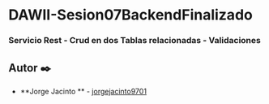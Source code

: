 # DAWII-Sesion07BackendFinalizado
### Servicio Rest - Crud en dos Tablas relacionadas - Validaciones

## Autor ✒️

* **Jorge Jacinto ** - [jorgejacinto9701](https://github.com/jorgejacinto9701)

